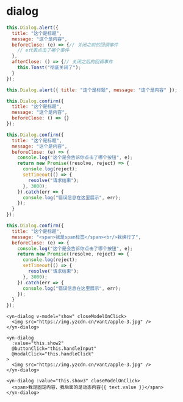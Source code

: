 <demo-mobile location="https://ui.dullar.xyz/earth/#/dialog"></demo-mobile>
# dialog

<demo-dialog demo="1"></demo-dialog>
```js
this.Dialog.alert({
  title: "这个是标题",
  message: "这个是内容",
  beforeClose: (e) => {// 关闭之前的回调事件
    // e代表点击了哪个事件
  },
  afterClose: () => {// 关闭之后的回调事件
    this.Toast("彻底关闭了");
  }
});
```

<demo-dialog demo="2"></demo-dialog>
```js
this.Dialog.alert({ title: "这个是标题", message: "这个是内容" });
```

<demo-dialog demo="3"></demo-dialog>
```js
this.Dialog.confirm({
  title: "这个是标题",
  message: "这个是内容",
  beforeClose: () => {}
});
```

<demo-dialog demo="4"></demo-dialog>
```js
this.Dialog.confirm({
  title: "这个是标题",
  message: "这个是内容",
  beforeClose: (e) => {
    console.log("这个是会告诉你点击了哪个按钮", e);
    return new Promise((resolve, reject) => {
      console.log(reject);
      setTimeout(() => {
        resolve("请求结束");
      }, 3000);
    }).catch(err => {
      console.log("错误信息在这里展示", err);
    });
  }
});
```

<demo-dialog demo="5"></demo-dialog>
```js
this.Dialog.confirm({
  title: "这个是标题",
  message: "<span>我是span标签</span><br/>我换行了",
  beforeClose: (e) => {
    console.log("这个是会告诉你点击了哪个按钮", e);
    return new Promise((resolve, reject) => {
      console.log(reject);
      setTimeout(() => {
        resolve("请求结束");
      }, 3000);
    }).catch(err => {
      console.log("错误信息在这里展示", err);
    });
  }
});
```
<demo-dialog demo="6"></demo-dialog>
```vue
<yn-dialog v-model="show" closeModelOnClick>
  <img src="https://img.yzcdn.cn/vant/apple-3.jpg" />
</yn-dialog>
```
<demo-dialog demo="7"></demo-dialog>
```vue
<yn-dialog
  :value="this.show2"
  @buttonClick="this.handleInput"
  @modalClick="this.handleClick"
>
  <img src="https://img.yzcdn.cn/vant/apple-3.jpg" />
</yn-dialog>
```
<demo-dialog demo="8"></demo-dialog>
```vue
<yn-dialog :value="this.show3" closeModelOnClick>
  <span>我是固定内容，我后面的是动态内容{{ text.value }}</span>
</yn-dialog>
```


